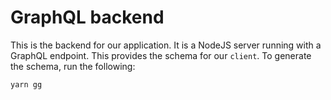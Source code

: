 # GraphQL backend

This is the backend for our application. It is a NodeJS server running with a GraphQL endpoint. This provides the schema for our `client`. To generate the schema, run the following:

```
yarn gg
```
